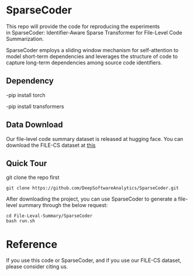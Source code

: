 # SparseCoder

This repo will provide the code for reproducing the experiments in SparseCoder: Identifier-Aware Sparse Transformer for File-Level Code Summarization. 

SparseCoder employs a sliding window mechanism for self-attention to model short-term dependencies and leverages the structure of code to capture long-term dependencies among source code identifiers.


## Dependency
-pip install torch

-pip install transformers

## Data Download

Our file-level code summary dataset is released at hugging face. You can download the FILE-CS dataset at [this](https://huggingface.co/datasets/huangyx353/FILE-CS)

## Quick Tour 

git clone the repo first
```shell
git clone https://github.com/DeepSoftwareAnalytics/SparseCoder.git
```

After downloading the project, you can use SparseCoder to generate a file-level summary through the below request:
```shell
cd File-Leval-Summary/SparseCoder
bash run.sh
```

# Reference

If you use this code or SparseCoder, and if you use our FILE-CS dataset, please consider citing us.

```shell

```

